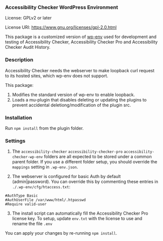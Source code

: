 ### Accessibility Checker WordPress Environment

License: GPLv2 or later

License URI: https://www.gnu.org/licenses/gpl-2.0.html

This package is a customized version of [wp-env](https://developer.wordpress.org/block-editor/reference-guides/packages/packages-env/) used for development and testing of Accessibility Checker, Accessibility Checker Pro and Accessibility Checker Audit History.


### Description

Accessibility Checker needs the webserver to make loopback curl request to its hosted sites, which wp-env does not support.

This package:

1. Modifies the standard version of wp-env to enable loopback.
2. Loads a mu-plugin that disables deleting or updating the plugins to prevent accidental deletiong/modification of the plugin src.


### Installation
Run `npm install` from the plugin folder.


### Settings
1. The `accessibility-checker` `accessibility-checker-pro` `accessibility-checker-wp-env` folders are all expected to be stored under a common parent folder. If you use a different folder setup, you should override the `mappings` setting in `.wp-env.json`.

2. The webserver is configured for basic Auth by default (admin|password). You can override this by commenting these entries in `./.wp-env/cfg/htaccess.txt`:

```#AuthName "Dialog prompt"
#AuthType Basic
#AuthUserFile /var/www/html/.htpasswd
#Require valid-user
```

3. The install script can automatically fill the Accessibility Checker Pro license key. To setup,
update `env.txt` with the license to use and rename the file `.env`

You can apply your changes by re-running `npm install`.


